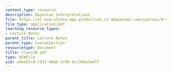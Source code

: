 ```yaml
---
content_type: resource
description: Bayesian Interpretations
file: https://ol-ocw-studio-app-production.s3.amazonaws.com/courses/9-520-statistical-learning-theory-and-applications-spring-2003/e8eeb7c0cd1590a63c999cc368a2eeff_class20.pdf
file_type: application/pdf
learning_resource_types:
- Lecture Notes
parent_title: Lecture Notes
parent_type: CourseSection
resourcetype: Document
title: class20.pdf
type: OCWFile
uid: e8eeb7c0-cd15-90a6-3c99-9cc368a2eeff
---
```

